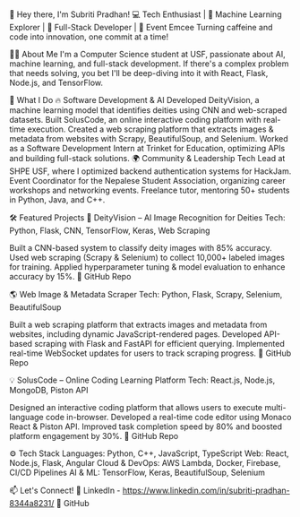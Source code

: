 👋 Hey there, I'm Subriti Pradhan!
💻 Tech Enthusiast | 🧠 Machine Learning Explorer | 🚀 Full-Stack Developer | 🎤 Event Emcee
Turning caffeine and code into innovation, one commit at a time!

👩‍💻 About Me
I'm a Computer Science student at USF, passionate about AI, machine learning, and full-stack development.
If there's a complex problem that needs solving, you bet I'll be deep-diving into it with React, Flask, Node.js, and TensorFlow.

🚀 What I Do
🔥 Software Development & AI
Developed DeityVision, a machine learning model that identifies deities using CNN and web-scraped datasets.
Built SolusCode, an online interactive coding platform with real-time execution.
Created a web scraping platform that extracts images & metadata from websites with Scrapy, BeautifulSoup, and Selenium.
Worked as a Software Development Intern at Trinket for Education, optimizing APIs and building full-stack solutions.
🌍 Community & Leadership
Tech Lead at SHPE USF, where I optimized backend authentication systems for HackJam.
Event Coordinator for the Nepalese Student Association, organizing career workshops and networking events.
Freelance tutor, mentoring 50+ students in Python, Java, and C++.

🛠 Featured Projects
📸 DeityVision – AI Image Recognition for Deities
Tech: Python, Flask, CNN, TensorFlow, Keras, Web Scraping

Built a CNN-based system to classify deity images with 85% accuracy.
Used web scraping (Scrapy & Selenium) to collect 10,000+ labeled images for training.
Applied hyperparameter tuning & model evaluation to enhance accuracy by 15%.
🔗 GitHub Repo

🌎 Web Image & Metadata Scraper
Tech: Python, Flask, Scrapy, Selenium, BeautifulSoup

Built a web scraping platform that extracts images and metadata from websites, including dynamic JavaScript-rendered pages.
Developed API-based scraping with Flask and FastAPI for efficient querying.
Implemented real-time WebSocket updates for users to track scraping progress.
🔗 GitHub Repo

💡 SolusCode – Online Coding Learning Platform
Tech: React.js, Node.js, MongoDB, Piston API

Designed an interactive coding platform that allows users to execute multi-language code in-browser.
Developed a real-time code editor using Monaco React & Piston API.
Improved task completion speed by 80% and boosted platform engagement by 30%.
🔗 GitHub Repo

⚙️ Tech Stack
Languages: Python, C++, JavaScript, TypeScript
Web: React, Node.js, Flask, Angular
Cloud & DevOps: AWS Lambda, Docker, Firebase, CI/CD Pipelines
AI & ML: TensorFlow, Keras, BeautifulSoup, Selenium

📫 Let's Connect!
🔗 LinkedIn - https://www.linkedin.com/in/subriti-pradhan-8344a8231/
🐙 GitHub

